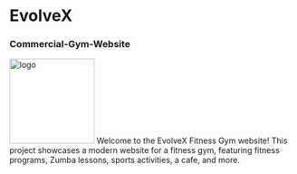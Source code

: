 # EvolveX
<h3>Commercial-Gym-Website</h3>
<img height="150px" src="./dashboard.png" alt="logo">
Welcome to the EvolveX Fitness Gym website! This project showcases a modern website for a fitness gym, featuring fitness programs, Zumba lessons, sports activities, a cafe, and more.
